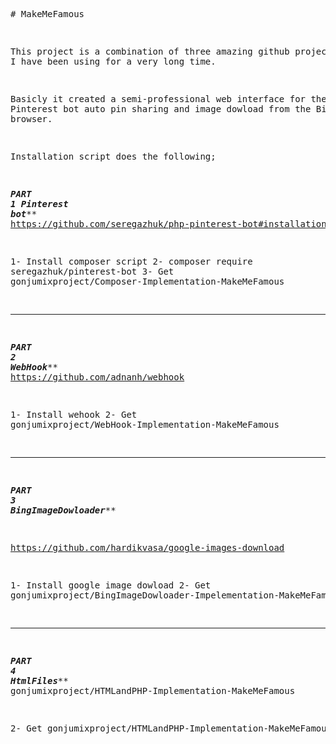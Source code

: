 <pre/># MakeMeFamous

This project is a combination of three amazing github project, which I have been using for a very long time. 

Basicly it created a semi-professional web interface for the Php Pinterest bot auto pin sharing and image dowload from the Bing browser. 

Installation script does the following; 

***********************************************PART 1 Pinterest bot*************************************************
https://github.com/seregazhuk/php-pinterest-bot#installation

1- Install composer script 
2- composer require seregazhuk/pinterest-bot
3- Get gonjumixproject/Composer-Implementation-MakeMeFamous
********************************************************************************************************
***********************************************PART 2 WebHook*************************************************
https://github.com/adnanh/webhook

1- Install wehook
2- Get gonjumixproject/WebHook-Implementation-MakeMeFamous

********************************************************************************************************
***********************************************PART 3 BingImageDowloader*************************************************

https://github.com/hardikvasa/google-images-download

1- Install google image dowload
2- Get gonjumixproject/BingImageDowloader-Impelementation-MakeMeFamous
********************************************************************************************************
***********************************************PART 4 HtmlFiles*************************************************
gonjumixproject/HTMLandPHP-Implementation-MakeMeFamous

2- Get gonjumixproject/HTMLandPHP-Implementation-MakeMeFamous



</pre>
